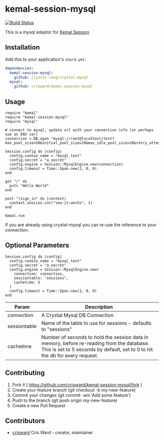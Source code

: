 # kemal-session-mysql

[![Build Status](https://travis-ci.org/crisward/kemal-session-mysql.svg?branch=master)](https://travis-ci.org/crisward/kemal-session-mysql)

This is a mysql adaptor for [Kemal Session](https://github.com/kemalcr/kemal-session)

## Installation

Add this to your application's `shard.yml`:

```yaml
dependencies:
  kemal-session-mysql:
    github: crystal-lang/crystal-mysql
  mysql:
    github: crisward/kemal-session-mysql
```

## Usage

```crystal
require "kemal"
require "kemal-session-mysql"
require "mysql"

# connect to mysql, update url with your connection info (or perhaps use an ENV var)
connection = DB.open "mysql://root@localhost/test?max_pool_size=50&initial_pool_size=10&max_idle_pool_size=10&retry_attempts=3"

Session.config do |config|
  config.cookie_name = "mysql_test"
  config.secret = "a_secret"
  config.engine = Session::MysqlEngine.new(connection)
  config.timeout = Time::Span.new(1, 0, 0)
end

get "/" do
  puts "Hello World"
end

post "/sign_in" do |context|
  context.session.int("see-it-works", 1)
end

Kemal.run
```

If you are already using crystal-mysql you can re-use the reference to your connection.

## Optional Parameters

```
Session.config do |config|
  config.cookie_name = "mysql_test"
  config.secret = "a_secret"
  config.engine = Session::MysqlEngine.new(
    connection: connection,
    sessiontable: "sessions", 
    cachetime: 5
  )
  config.timeout = Time::Span.new(1, 0, 0)
end
```
|Param        |Description
|----         |----
|connection   | A Crystal Mysql DB Connection
|sessiontable | Name of the table to use for sessions - defaults to "sessions"
|cachetime    | Number of seconds to hold the session data in memory, before re-reading from the database. This is set to 5 seconds by default, set to 0 to hit the db for every request.


## Contributing

1. Fork it ( https://github.com/crisward/kemal-session-mysql/fork )
2. Create your feature branch (git checkout -b my-new-feature)
3. Commit your changes (git commit -am 'Add some feature')
4. Push to the branch (git push origin my-new-feature)
5. Create a new Pull Request

## Contributors

- [crisward](https://github.com/crisward) Cris Ward - creator, maintainer
